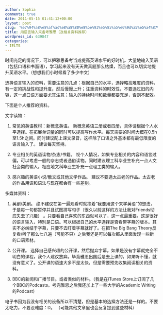 ```yaml
---
author: Sophia
comments: true
date: 2011-05-15 01:41:12+00:00
layout: post
slug: '%e7%94%a8%e8%af%ad%e8%a8%80%e8%be%93%e5%85%a5%e6%9d%a5%e5%a4%87%e8%80%83%e9%9b%85%e6%80%9d%ef%bc%88%e5%8f%8a%e7%9b%b8%e5%85%b3%e8%b5%84%e6%96%99%e6%8e%a8%e8%8d%90%ef%bc%89'
title: 用语言输入来备考雅思（及相关资料推荐）
wordpress_id: 639847
categories:
- IELTS
---
```


时间充足的情况下，可以把雅思备考当成提高英语水平的好时机。大量地输入英语（包括口语和书面语），学习起来没有天天做真题那么枯燥，而且也可以切实地提升英语水平。（想想我们小时候看了多少中文）

选择语言输入的资料，需要注意的几点：根据自己的水平，选择略高难度的资料，有一定的挑战性和提升度，然后慢慢上升；注重资料的时效性，不要选过旧的内容，这一点口语方面要尤其注意；输入的持续时间和数量都要充足，否则不起效。

下面是个人推荐的资料。

文字读物：



	
  1. 常见的英语教材：新概念英语。
新概念英语三册或者四册，具体请根据个人水平选择。在拓展单词量的同时可以提高写作水平。每天需要的时间大概在0.5h至1.5h之间。同时建议配上课文录音，这样除了口语之外基本都有最低限度的语言输入了。 建议每天坚持。

	
  2. 专业相关的英语读物/杂志/书籍。
视个人情况，如果专业相关的内容和语言过偏，可以考虑一般的杂志或者通俗读物。同时建议理工科毕业生补充一点人文社会类的输入，相应地文科毕业生补充一点理工类的输入。

	
  3. 感兴趣的英语小说/散文或其他文学作品。
建议不要选太古老的作品。太古老的作品用语和语法与现在都会有一些差别。


多媒体资料：

	
  1. 英剧/美剧。
绝不建议在第一遍观看时就抱着“我要用这个来学英语”的想法，于是每一句都暂停并且试图拼写句子（很久以前这样的方法让我对Friends彻底失去了兴趣） 。只要看自己喜欢的东西就可以了，这一点最重要。这是很好的语言输入，特别是口语。可以根据自己的水平选择是否看带字幕的版本。其实不必纠结于字幕，只要不去盯着字幕就好了。在把The Big Bang Theory反复看/听了那么七八遍（可能不只）之后我还是可以每次都从里面发现一些新的口语素材。

	
  2. 公开课。
选择自己感兴趣的公开课，然后抛弃字幕。如果是没有字幕就完全不明白的课程，我个人建议放弃。毕竟雅思出国后是去上课的，如果听不懂，就没有意义了。公开课的语速大多不是太快，但是需要预先收集阅读相关的资料。

	
  3. BBC的新闻和广播节目。或者类似的材料。（我是在iTunes Store上订阅了几个BBC的Podcasts。考完雅思之后我还加上了一些大学的Academic Writing的Podcast）


电子书因为我没有相关的设备所以不清楚，但是基本的选择方法还是一样的。不要太吃力，不要没难度：D。
（可能其他文章里也会反复提到这些材料）
